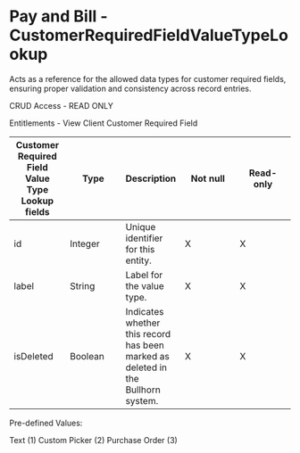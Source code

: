 # Pay and Bill - CustomerRequiredFieldValueTypeLookup

Acts as a reference for the allowed data types for customer required fields, ensuring proper validation and consistency across record entries.

CRUD Access - READ ONLY

Entitlements - View Client Customer Required Field

<table>
    <colgroup>
        <col width="20%" />
        <col width="20%" />
        <col width="20%" />
        <col width="20%" />
        <col width="20%" />
    </colgroup>
    <thead>
        <tr class="header">
            <th>Customer Required Field Value Type Lookup fields</th>
            <th>Type</th>
            <th>Description</th>
            <th>Not null</th>
            <th>Read-only</th>
        </tr>
    </thead>
    <tbody>
        <tr class="even">
            <td>id</td>
            <td>Integer</td>
            <td>Unique identifier for this entity.</td>
            <td>X</td>
            <td>X</td>
        </tr>
        <tr class="odd">
            <td>label</td>
            <td>String</td>
            <td>Label for the value type.</td>
            <td>X</td>
            <td>X</td>
        </tr>
        <tr class="even">
            <td>isDeleted</td>
            <td>Boolean</td>
            <td>Indicates whether this record has been marked as deleted in the Bullhorn system.</td>
            <td>X</td>
            <td>X</td>
        </tr>
    </tbody>
</table>
Pre-defined Values:

Text (1)
Custom Picker (2)
Purchase Order (3)
